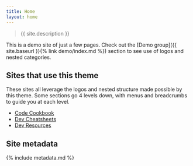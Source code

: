 ```yaml
---
title: Home
layout: home
---
```


> {{ site.description }}

This is a demo site of just a few pages. Check out the [Demo group]({{ site.baseurl }}{% link demo/index.md %}) section to see use of logos and nested categories.


## Sites that use this theme

These sites all leverage the logos and nested structure made possible by this theme. Some sections go 4 levels down, with menus and breadcrumbs to guide you at each level.

- [Code Cookbook](https://michaelcurrin.github.io/code-cookbook/recipes/)
- [Dev Cheatsheets](https://michaelcurrin.github.io/dev-cheatsheets/cheatsheets/)
- [Dev Resources](https://michaelcurrin.github.io/dev-resources/resources/)


## Site metadata

{% include metadata.md %}
